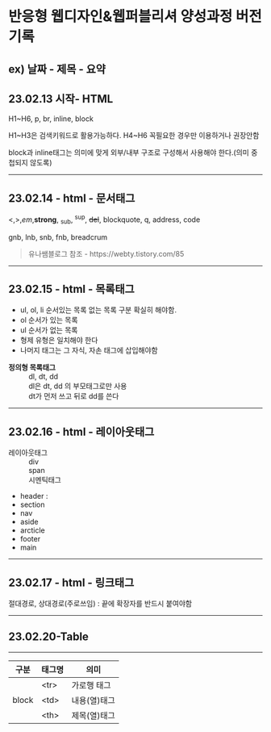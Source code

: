 <h1>반응형 웹디자인&웹퍼블리셔 양성과정 버전기록</h1>
<h2>ex) 날짜 - 제목 - 요약</h2>
<h2>23.02.13 시작- HTML</h2>
<p>H1~H6, p, br, inline, block</p>
<p>H1~H3은 검색키워드로 활용가능하다. H4~H6 꼭필요한 경우만 이용하거나 권장안함</p>
<p>block과 inline태그는 의미에 맞게 외부/내부 구조로 구성해서 사용해야 한다.(의미 중첩되지 않도록)</p>
<hr>
<h2>23.02.14 - html - 문서태그</h2>
<p> &lt;,&gt;,<em>em</em>,<strong>strong</strong>, <sub>sub</sub>, <sup>sup</sup>, <del>del</del>, blockquote, q, address, code</p>
<p>gnb, lnb, snb, fnb, breadcrum</p>
<blockquote cite="html-다양한 문서 구조 태그+블록과 인라인 기본&활용 공부"> 유나쌤블로그 참조 - https://webty.tistory.com/85</blockquote>
<hr>
<h2>23.02.15 - html - 목록태그</h2>
<ul>
  <li>ul, ol, li 순서있는 목록 없는 목록 구분 확실히 해야함.</li>
  <li> ol 순서가 있는 목록 </li>
  <li> ul 순서가 없는 목록 </li>
  <li> 형제 유형은 일치해야 한다 </li>
  <li> 나머지 태그는 그 자식, 자손 태그에 삽입해야함</li>
</ul>
<dl>
  <dt><strong>정의형 목록태그</strong></dt>
    <dd>dl, dt, dd</dd>
    <dd>dl은 dt, dd 의 부모태그로만 사용</dd>
    <dd>dt가 먼저 쓰고 뒤로 dd를 쓴다</dd>
</dl>

<hr>
<div class="study">
  <h2>23.02.16 - html - 레이아웃태그</h2>
  <dl>
    <dt>레이아웃태그</dt>
    <dd>div</dd>
    <dd>span</dd>
    <dd>시멘틱태그</dd>
      <ul>
        <li>header : </li>
        <li>section</li>
        <li>nav</li>
        <li>aside</li>
        <li>arcticle</li>
        <li>footer</li>
        <li>main</li>  
      </ul>
  </dl>
</div>

<hr>
  <h2>23.02.17 - html - 링크태그 </h2>
  <p>절대경로, 상대경로(주로쓰임) : 끝에 확장자를 반드시 붙여야함
  </p>

  <hr>
  <h2>23.02.20-Table</h2>
<hr>
  <table>
  <thead>
    <tr>
      <th>구분</th>
      <th>태그명</th>
      <th>의미</th>
    </tr>
  </thead>
  <tbody>
    <tr>
      <td rowspan="3">block</td>
      <td>&lt;tr&gt;</td>
      <td>가로행 태그</td>
    </tr>
    <tr>
      <td>&lt;td&gt;</td>
      <td>내용(열)태그</td>
    </tr>
    <tr>
      <td>&lt;th&gt;</td>
      <td>제목(열)태그</td>
    </tr>
  </tbody>
  </table>
      
  
